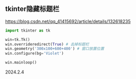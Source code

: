 ## tkinter隐藏标题栏

https://blog.csdn.net/qq_41415692/article/details/132618235

```python
import tkinter as tk

win=tk.Tk()
win.overrideredirect(True) # 去掉标题栏
win.geometry('300x100+600+400') # 窗口放置位置
win.configure(bg='Violet')

win.mainloop()
```

2024.2.4